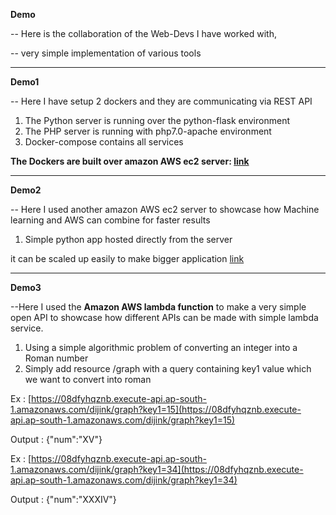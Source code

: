 **Demo**

-- Here is the collaboration of the Web-Devs I have worked with,

-- very simple implementation of various tools
<hr/>

**Demo1**

-- Here I have setup 2 dockers and they are communicating via REST API

1. The Python server is running over the python-flask environment
2. The PHP server is running with php7.0-apache environment
3. Docker-compose contains all services

**The Dockers are built over amazon AWS ec2 server: [link](http://13.126.98.214/)**

<hr/>

**Demo2**

-- Here I used another amazon AWS ec2 server to showcase how Machine learning and AWS can combine for faster results

1. Simple python app hosted directly from the server

it can be scaled up easily to make bigger application [link](http://15.206.165.45/)

<hr/>

**Demo3**

--Here I used the **Amazon AWS lambda function** to make a very simple open API to showcase how different APIs can be made with simple lambda service.

1. Using a simple algorithmic problem of converting an integer into a Roman number
2. Simply add resource /graph with a query containing key1 value which we want to convert into roman

Ex : [https://08dfyhqznb.execute-api.ap-south-1.amazonaws.com/dijink/graph?key1=15](https://08dfyhqznb.execute-api.ap-south-1.amazonaws.com/dijink/graph?key1=15)

Output : {&quot;num&quot;:&quot;XV&quot;}

Ex : [https://08dfyhqznb.execute-api.ap-south-1.amazonaws.com/dijink/graph?key1=34](https://08dfyhqznb.execute-api.ap-south-1.amazonaws.com/dijink/graph?key1=34)

Output : {&quot;num&quot;:&quot;XXXIV&quot;}
